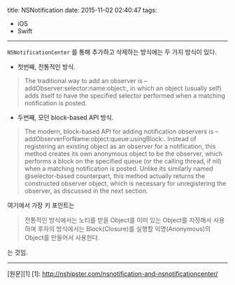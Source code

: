 title: NSNotification
date: 2015-11-02 02:40:47
tags:
- iOS
- Swift

---

`NSNotificationCenter` 를 통해 추가하고 삭제하는 방식에는 두 가지 방식이 있다. 

- 첫번째, 전통적인 방식. 

> The traditional way to add an observer is –addObserver:selector:name:object:, in which an object (usually self) adds itself to have the specified selector performed when a matching notification is posted.

<!-- more -->

- 두번째, 모던 block-based API 방식. 

>The modern, block-based API for adding notification observers is –addObserverForName:object:queue:usingBlock:. Instead of registering an existing object as an observer for a notification, this method creates its own anonymous object to be the observer, which performs a block on the specified queue (or the calling thread, if nil) when a matching notification is posted. Unlike its similarly named @selector-based counterpart, this method actually returns the constructed observer object, which is necessary for unregistering the observer, as discussed in the next section.

여기에서 가장 키 포인트는 
>전통적인 방식에서는 노티를 받을 Object를 이미 있는 Object를 지정해서 사용하며 후자의 방식에서는 Block(Closure)를 실행할 익명(Anonymous)의 Object를 만들어서 사용한다.

는 것임. 

***
[원문][1] 
[1]: http://nshipster.com/nsnotification-and-nsnotificationcenter/

